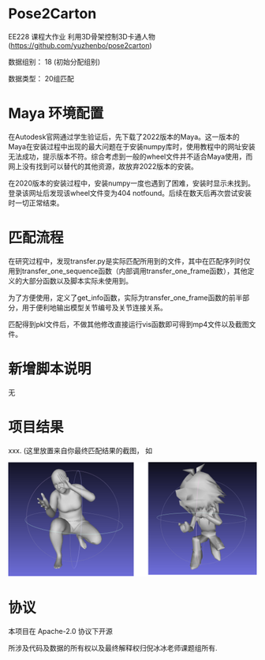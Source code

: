 # Pose2Carton 

EE228 课程大作业 利用3D骨架控制3D卡通人物 (https://github.com/yuzhenbo/pose2carton) 

数据组别： 18 (初始分配组别)

数据类型： 20组匹配


# Maya 环境配置

在Autodesk官网通过学生验证后，先下载了2022版本的Maya。这一版本的Maya在安装过程中出现的最大问题在于安装numpy库时，使用教程中的网址安装无法成功，提示版本不符。综合考虑到一般的wheel文件并不适合Maya使用，而网上没有找到可以替代的其他资源，故放弃2022版本的安装。

在2020版本的安装过程中，安装numpy一度也遇到了困难，安装时显示未找到。登录该网址后发现该wheel文件变为404 notfound。后续在数天后再次尝试安装时一切正常结束。



# 匹配流程

在研究过程中，发现transfer.py是实际匹配所用到的文件，其中在匹配序列时仅用到transfer_one_sequence函数（内部调用transfer_one_frame函数），其他定义的大部分函数以及脚本实际未使用到。

为了方便使用，定义了get_info函数，实际为transfer_one_frame函数的前半部分，用于便利地输出模型关节编号及关节连接关系。

匹配得到pkl文件后，不做其他修改直接运行vis函数即可得到mp4文件以及截图文件。


# 新增脚本说明

无



# 项目结果

xxx. (这里放置来自你最终匹配结果的截图， 如

![image](img/pose2carton.png)



# 协议 
本项目在 Apache-2.0 协议下开源

所涉及代码及数据的所有权以及最终解释权归倪冰冰老师课题组所有.
